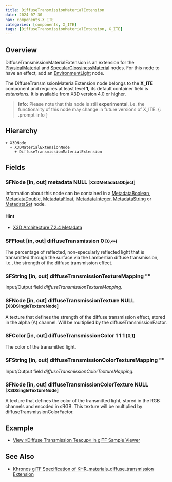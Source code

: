 ```yaml
---
title: DiffuseTransmissionMaterialExtension
date: 2024-07-30
nav: components-X_ITE
categories: [components, X_ITE]
tags: [DiffuseTransmissionMaterialExtension, X_ITE]
---
```

<style>
.post h3 {
   word-spacing: 0.2em;
}
</style>

## Overview

DiffuseTransmissionMaterialExtension is an extension for the [PhysicalMaterial](../../shape/physicalmaterial/) and [SpecularGlossinessMaterial](../specularglossinessmaterial/) nodes. For this node to have an effect, add an [EnvironmentLight](../../lighting/environmentlight) node.

The DiffuseTransmissionMaterialExtension node belongs to the **X_ITE** component and requires at least level **1,** its default container field is *extensions.* It is available from X3D version 4.0 or higher.

>**Info:** Please note that this node is still **experimental**, i.e. the functionality of this node may change in future versions of X_ITE.
{: .prompt-info }

## Hierarchy

```
+ X3DNode
  + X3DMaterialExtensionNode
    + DiffuseTransmissionMaterialExtension
```

## Fields

### SFNode [in, out] **metadata** NULL <small>[X3DMetadataObject]</small>

Information about this node can be contained in a [MetadataBoolean](/x_ite/components/core/metadataboolean/), [MetadataDouble](/x_ite/components/core/metadatadouble/), [MetadataFloat](/x_ite/components/core/metadatafloat/), [MetadataInteger](/x_ite/components/core/metadatainteger/), [MetadataString](/x_ite/components/core/metadatastring/) or [MetadataSet](/x_ite/components/core/metadataset/) node.

#### Hint

- [X3D Architecture 7.2.4 Metadata](https://www.web3d.org/specifications/X3Dv4/ISO-IEC19775-1v4-IS/Part01/components/core.html#Metadata)

### SFFloat [in, out] **diffuseTransmission** 0 <small>[0,∞)</small>

The percentage of reflected, non-specularly reflected light that is transmitted through the surface via the Lambertian diffuse transmission, i.e., the strength of the diffuse transmission effect.

### SFString [in, out] **diffuseTransmissionTextureMapping** ""

Input/Output field *diffuseTransmissionTextureMapping*.

### SFNode [in, out] **diffuseTransmissionTexture** NULL <small>[X3DSingleTextureNode]</small>

A texture that defines the strength of the diffuse transmission effect, stored in the alpha (A) channel. Will be multiplied by the diffuseTransmissionFactor.

### SFColor [in, out] **diffuseTransmissionColor** 1 1 1 <small>[0,1]</small>

The color of the transmitted light.

### SFString [in, out] **diffuseTransmissionColorTextureMapping** ""

Input/Output field *diffuseTransmissionColorTextureMapping*.

### SFNode [in, out] **diffuseTransmissionColorTexture** NULL <small>[X3DSingleTextureNode]</small>

A texture that defines the color of the transmitted light, stored in the RGB channels and encoded in sRGB. This texture will be multiplied by diffuseTransmissionColorFactor.

## Example

- [View »Diffuse Transmission Teacup« in glTF Sample Viewer](/x_ite/laboratory/gltf-sample-viewer/?url=DiffuseTransmissionTeacup)

## See Also

- [Khronos glTF Specification of KHR_materials_diffuse_transmission Extension](https://github.com/DassaultSystemes-Technology/glTF/blob/KHR_materials_translucency/extensions/2.0/Khronos/KHR_materials_diffuse_transmission/README.md)
